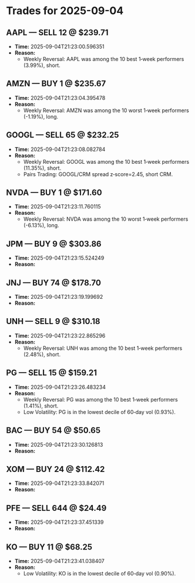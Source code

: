 # Trades for 2025-09-04

## AAPL — SELL 12 @ $239.71
- **Time:** 2025-09-04T21:23:00.596351
- **Reason:**
  - Weekly Reversal: AAPL was among the 10 best 1‑week performers (3.99%), short.

## AMZN — BUY 1 @ $235.67
- **Time:** 2025-09-04T21:23:04.395478
- **Reason:**
  - Weekly Reversal: AMZN was among the 10 worst 1‑week performers (-1.19%), long.

## GOOGL — SELL 65 @ $232.25
- **Time:** 2025-09-04T21:23:08.082784
- **Reason:**
  - Weekly Reversal: GOOGL was among the 10 best 1‑week performers (11.35%), short.
  - Pairs Trading: GOOGL/CRM spread z‑score=2.45, short CRM.

## NVDA — BUY 1 @ $171.60
- **Time:** 2025-09-04T21:23:11.760115
- **Reason:**
  - Weekly Reversal: NVDA was among the 10 worst 1‑week performers (-6.13%), long.

## JPM — BUY 9 @ $303.86
- **Time:** 2025-09-04T21:23:15.524249
- **Reason:**

## JNJ — BUY 74 @ $178.70
- **Time:** 2025-09-04T21:23:19.199692
- **Reason:**

## UNH — SELL 9 @ $310.18
- **Time:** 2025-09-04T21:23:22.865296
- **Reason:**
  - Weekly Reversal: UNH was among the 10 best 1‑week performers (2.48%), short.

## PG — SELL 15 @ $159.21
- **Time:** 2025-09-04T21:23:26.483234
- **Reason:**
  - Weekly Reversal: PG was among the 10 best 1‑week performers (1.41%), short.
  - Low Volatility: PG is in the lowest decile of 60‑day vol (0.93%).

## BAC — BUY 54 @ $50.65
- **Time:** 2025-09-04T21:23:30.126813
- **Reason:**

## XOM — BUY 24 @ $112.42
- **Time:** 2025-09-04T21:23:33.842071
- **Reason:**

## PFE — SELL 644 @ $24.49
- **Time:** 2025-09-04T21:23:37.451339
- **Reason:**

## KO — BUY 11 @ $68.25
- **Time:** 2025-09-04T21:23:41.038407
- **Reason:**
  - Low Volatility: KO is in the lowest decile of 60‑day vol (0.90%).

